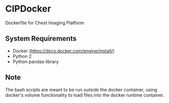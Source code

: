 # CIPDocker
Dockerfile for Chest Imaging Platform

## System Requirements

- Docker (https://docs.docker.com/engine/install/)
- Python 2
- Python pandas library

## Note

The bash scripts are meant to be run _outside_ the docker container, using docker's volume functionality to load files into the docker runtime container.

